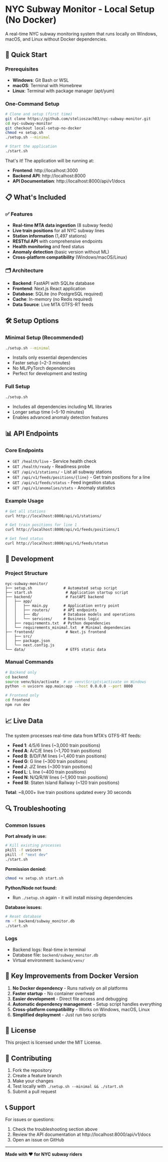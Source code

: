 # NYC Subway Monitor - Local Setup (No Docker)

A real-time NYC subway monitoring system that runs locally on Windows, macOS, and Linux without Docker dependencies.

## 🚀 Quick Start

### Prerequisites
- **Windows**: Git Bash or WSL
- **macOS**: Terminal with Homebrew
- **Linux**: Terminal with package manager (apt/yum)

### One-Command Setup

```bash
# Clone and setup (first time)
git clone https://github.com/stelioszach03/nyc-subway-monitor.git
cd nyc-subway-monitor
git checkout local-setup-no-docker
chmod +x setup.sh
./setup.sh --minimal

# Start the application
./start.sh
```

That's it! The application will be running at:
- **Frontend**: http://localhost:3000
- **Backend API**: http://localhost:8000
- **API Documentation**: http://localhost:8000/api/v1/docs

## 📋 What's Included

### ✅ Features
- **Real-time MTA data ingestion** (8 subway feeds)
- **Live train positions** for all NYC subway lines
- **Station information** (1,497 stations)
- **RESTful API** with comprehensive endpoints
- **Health monitoring** and feed status
- **Anomaly detection** (basic version without ML)
- **Cross-platform compatibility** (Windows/macOS/Linux)

### 🗂️ Architecture
- **Backend**: FastAPI with SQLite database
- **Frontend**: Next.js React application
- **Database**: SQLite (no PostgreSQL required)
- **Cache**: In-memory (no Redis required)
- **Data Source**: Live MTA GTFS-RT feeds

## 🛠️ Setup Options

### Minimal Setup (Recommended)
```bash
./setup.sh --minimal
```
- Installs only essential dependencies
- Faster setup (~2-3 minutes)
- No ML/PyTorch dependencies
- Perfect for development and testing

### Full Setup
```bash
./setup.sh
```
- Includes all dependencies including ML libraries
- Longer setup time (~5-10 minutes)
- Enables advanced anomaly detection features

## 📊 API Endpoints

### Core Endpoints
- `GET /health/live` - Service health check
- `GET /health/ready` - Readiness probe
- `GET /api/v1/stations/` - List all subway stations
- `GET /api/v1/feeds/positions/{line}` - Get train positions for a line
- `GET /api/v1/feeds/status` - Feed ingestion status
- `GET /api/v1/anomalies/stats` - Anomaly statistics

### Example Usage
```bash
# Get all stations
curl http://localhost:8000/api/v1/stations/

# Get train positions for line 1
curl http://localhost:8000/api/v1/feeds/positions/1

# Get feed status
curl http://localhost:8000/api/v1/feeds/status
```

## 🔧 Development

### Project Structure
```
nyc-subway-monitor/
├── setup.sh              # Automated setup script
├── start.sh               # Application startup script
├── backend/               # FastAPI backend
│   ├── app/
│   │   ├── main.py       # Application entry point
│   │   ├── routers/      # API endpoints
│   │   ├── db/           # Database models and operations
│   │   └── services/     # Business logic
│   ├── requirements.txt  # Python dependencies
│   └── requirements_minimal.txt  # Minimal dependencies
├── frontend/              # Next.js frontend
│   ├── src/
│   ├── package.json
│   └── next.config.js
└── data/                  # GTFS static data
```

### Manual Commands
```bash
# Backend only
cd backend
source venv/bin/activate  # or venv\Scripts\activate on Windows
python -m uvicorn app.main:app --host 0.0.0.0 --port 8000

# Frontend only
cd frontend
npm run dev
```

## 📈 Live Data

The system processes real-time data from MTA's GTFS-RT feeds:
- **Feed 1**: 4/5/6 lines (~3,000 train positions)
- **Feed A**: A/C/E lines (~1,700 train positions)
- **Feed B**: B/D/F/M lines (~1,400 train positions)
- **Feed G**: G line (~300 train positions)
- **Feed J**: J/Z lines (~300 train positions)
- **Feed L**: L line (~400 train positions)
- **Feed N**: N/Q/R/W lines (~1,900 train positions)
- **Feed SI**: Staten Island Railway (~120 train positions)

**Total**: ~8,000+ live train positions updated every 30 seconds

## 🔍 Troubleshooting

### Common Issues

**Port already in use:**
```bash
# Kill existing processes
pkill -f uvicorn
pkill -f "next dev"
./start.sh
```

**Permission denied:**
```bash
chmod +x setup.sh start.sh
```

**Python/Node not found:**
- Run `./setup.sh` again - it will install missing dependencies

**Database issues:**
```bash
# Reset database
rm -f backend/subway_monitor.db
./start.sh
```

### Logs
- Backend logs: Real-time in terminal
- Database file: `backend/subway_monitor.db`
- Virtual environment: `backend/venv/`

## 🌟 Key Improvements from Docker Version

1. **No Docker dependency** - Runs natively on all platforms
2. **Faster startup** - No container overhead
3. **Easier development** - Direct file access and debugging
4. **Automatic dependency management** - Setup script handles everything
5. **Cross-platform compatibility** - Works on Windows, macOS, Linux
6. **Simplified deployment** - Just run two scripts

## 📝 License

This project is licensed under the MIT License.

## 🤝 Contributing

1. Fork the repository
2. Create a feature branch
3. Make your changes
4. Test locally with `./setup.sh --minimal && ./start.sh`
5. Submit a pull request

## 📞 Support

For issues or questions:
1. Check the troubleshooting section above
2. Review the API documentation at http://localhost:8000/api/v1/docs
3. Open an issue on GitHub

---

**Made with ❤️ for NYC subway riders**